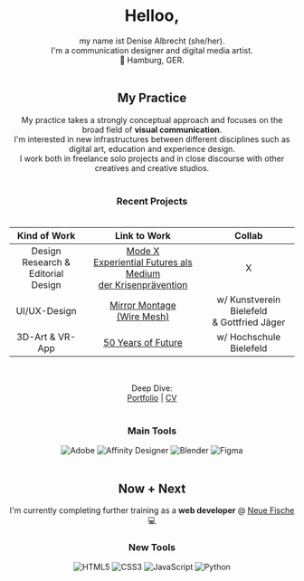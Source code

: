 <div align="center">
  
# Helloo,

my name ist Denise Albrecht (she/her). <br>
I'm a communication designer and digital media artist. <br>
:round_pushpin: Hamburg, GER. <br><br>

## My Practice
My practice takes a strongly conceptual approach and focuses on the broad field of **visual communication**. <br>
I'm interested in new infrastructures between different disciplines such as digital art, education and experience design. <br>
I work both in freelance solo projects and in close discourse with other creatives and creative studios. <br><br>

### Recent Projects <br><br>

| Kind of Work | Link to Work | Collab |
| :---: | :---: | :---: |
| Design Research & <br> Editorial Design | [Mode X <br> Experiential Futures als Medium <br> der Krisenprävention](https://www.denise-albrecht.de/mode-x) | X |
| UI/UX-Design | [Mirror Montage <br> (Wire Mesh)](https://www.denise-albrecht.de/mirror-montage-wire-mesh) | w/ Kunstverein Bielefeld <br> & Gottfried Jäger |
| 3D-Art & VR-App | [50 Years of Future](https://www.denise-albrecht.de/50-years-of-future) | w/ Hochschule Bielefeld |
<br>

Deep Dive: <br>
[Portfolio](https://www.denise-albrecht.de) | [CV](https://www.denise-albrecht.de/about) <br><br>

### Main Tools
![Adobe](https://img.shields.io/badge/adobe-%23FF0000.svg?style=for-the-badge&logo=adobe&logoColor=white)
![Affinity Designer](https://img.shields.io/badge/affinity%20desginer-%231B72BE.svg?style=for-the-badge&logo=affinity-designer&logoColor=white)
![Blender](https://img.shields.io/badge/blender-%23F5792A.svg?style=for-the-badge&logo=blender&logoColor=white)
![Figma](https://img.shields.io/badge/figma-%23F24E1E.svg?style=for-the-badge&logo=figma&logoColor=white)
<br><br>

## Now + Next
I'm currently completing further training as a **web developer** @ [Neue Fische](https://www.neuefische.de/bootcamp/web-development) 💻
<br>

### New Tools
![HTML5](https://img.shields.io/badge/html5-%23E34F26.svg?style=for-the-badge&logo=html5&logoColor=white)
![CSS3](https://img.shields.io/badge/css3-%231572B6.svg?style=for-the-badge&logo=css3&logoColor=white)
![JavaScript](https://img.shields.io/badge/javascript-%23323330.svg?style=for-the-badge&logo=javascript&logoColor=%23F7DF1E)
![Python](https://img.shields.io/badge/python-3670A0?style=for-the-badge&logo=python&logoColor=ffdd54)
<br><br>

</div>

